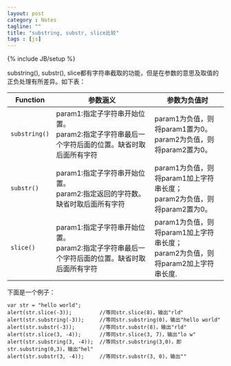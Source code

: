 ```yaml
---
layout: post
category : Notes
tagline: ""
title: "substring, substr, slice比较"
tags : [js]
---
```

{% include JB/setup %}

substring(), substr(), slice都有字符串截取的功能，但是在参数的意思及取值的正负处理有所差异。如下表：

<table class="table table-bordered table-striped">
	<colgroup>
		<col class="span1"></col>
		<col class="span3"></col>
		<col class="span3"></col>
	</colgroup>
	<thead>
		<tr>
			<th>Function</th>
			<th>参数涵义</th>
			<th>参数为负值时</th>
		</tr>
	</thead>
	<tbody>
		<tr>
			<td>
				<code>substring()</code>
			</td>
			<td>
				param1:指定子字符串开始位置。<br />
				param2:指定子字符串最后一个字符后面的位置。缺省时取后面所有字符
			</td>
			<td>
				param1为负值，则将param1置为0。<br />
				param2为负值，则将param2置为0。
			</td>
		</tr>
		<tr>
			<td>
				<code>substr()</code>
			</td>
			<td>
				param1:指定子字符串开始位置。<br />
				param2:指定返回的字符数。缺省时取后面所有字符
			</td>
			<td>
				param1为负值，则将param1加上字符串长度；<br />
				param2为负值，则将param2置为0。
			</td>
		</tr>
		<tr>
			<td>
				<code>slice()</code>
			</td>
			<td>
				param1:指定子字符串开始位置。<br />
				param2:指定子字符串最后一个字符后面的位置。缺省时取后面所有字符
			</td>
			<td>
				param1为负值，则将param1加上字符串长度；<br />
				param2为负值，则将param2加上字符串长度.
			</td>
		</tr>
	</tbody>
</table>

下面是一个例子：

	var str = "hello world";
	alert(str.slice(-3));         //等同str.slice(8)，输出"rld"
	alert(str.substring(-3));     //等同str.substring(0)，输出"hello world"
	alert(str.substr(-3));        //等同str.substr(8)，输出"rld"
	alert(str.slice(3, -4));      //等同str.slice(3, 7)，输出"lo w"
	alert(str.substring(3, -4));  //等同str.substring(3,0)，即str.substring(0,3)，输出"hel"
	alert(str.substr(3, -4));     //等同str.substr(3, 0)，输出""
